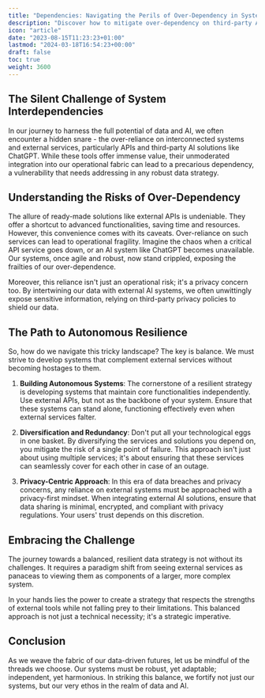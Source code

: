 ```yaml
---
title: "Dependencies: Navigating the Perils of Over-Dependency in System Design"
description: "Discover how to mitigate over-dependency on third-party APIs like ChatGPT in system design, ensuring operational resilience and data privacy."
icon: "article"
date: "2023-08-15T11:23:23+01:00"
lastmod: "2024-03-18T16:54:23+00:00"
draft: false
toc: true
weight: 3600
---
```


## The Silent Challenge of System Interdependencies

In our journey to harness the full potential of data and AI, we often encounter a hidden snare - the over-reliance on interconnected systems and external services, particularly APIs and third-party AI solutions like ChatGPT. While these tools offer immense value, their unmoderated integration into our operational fabric can lead to a precarious dependency, a vulnerability that needs addressing in any robust data strategy.

## Understanding the Risks of Over-Dependency

The allure of ready-made solutions like external APIs is undeniable. They offer a shortcut to advanced functionalities, saving time and resources. However, this convenience comes with its caveats. Over-reliance on such services can lead to operational fragility. Imagine the chaos when a critical API service goes down, or an AI system like ChatGPT becomes unavailable. Our systems, once agile and robust, now stand crippled, exposing the frailties of our over-dependence.

Moreover, this reliance isn't just an operational risk; it's a privacy concern too. By intertwining our data with external AI systems, we often unwittingly expose sensitive information, relying on third-party privacy policies to shield our data.

## The Path to Autonomous Resilience

So, how do we navigate this tricky landscape? The key is balance. We must strive to develop systems that complement external services without becoming hostages to them.

1. **Building Autonomous Systems**: The cornerstone of a resilient strategy is developing systems that maintain core functionalities independently. Use external APIs, but not as the backbone of your system. Ensure that these systems can stand alone, functioning effectively even when external services falter.

2. **Diversification and Redundancy**: Don't put all your technological eggs in one basket. By diversifying the services and solutions you depend on, you mitigate the risk of a single point of failure. This approach isn't just about using multiple services; it's about ensuring that these services can seamlessly cover for each other in case of an outage.

3. **Privacy-Centric Approach**: In this era of data breaches and privacy concerns, any reliance on external systems must be approached with a privacy-first mindset. When integrating external AI solutions, ensure that data sharing is minimal, encrypted, and compliant with privacy regulations. Your users' trust depends on this discretion.

## Embracing the Challenge

The journey towards a balanced, resilient data strategy is not without its challenges. It requires a paradigm shift from seeing external services as panaceas to viewing them as components of a larger, more complex system.

In your hands lies the power to create a strategy that respects the strengths of external tools while not falling prey to their limitations. This balanced approach is not just a technical necessity; it's a strategic imperative.

## Conclusion

As we weave the fabric of our data-driven futures, let us be mindful of the threads we choose. Our systems must be robust, yet adaptable; independent, yet harmonious. In striking this balance, we fortify not just our systems, but our very ethos in the realm of data and AI.
